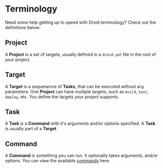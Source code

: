 # Terminology

Need some help getting up to speed with Droid terminology? Check out the definitions below:

## Project

A **Project** is a set of targets, usually defined in a `droid.yml` file in the root of your project.

## Target

A **Target** is a sequenence of **Tasks**, that can be executed without any parameters.
One **Project** can have multiple targets, such as `build`, `test`, `deploy`, etc. You define the 
targets your project supports.

## Task

A **Task** is a **Command** with it's arguments and/or options specified. A **Task** is usually
part of a **Target**

## Command

A **Command** is something you can run. It optionally takes arguments, and/or options.
You can view the available [commands](commands) here.
